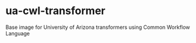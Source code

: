 # ua-cwl-transformer
Base image for University of Arizona transformers using Common Workflow Language

